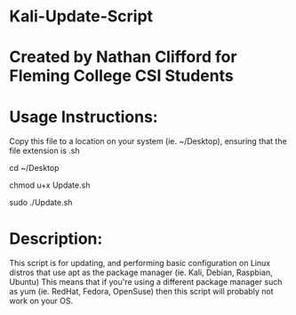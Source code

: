 # Kali-Update-Script

# Created by Nathan Clifford for Fleming College CSI Students

# Usage Instructions:
Copy this file to a location on your system (ie. ~/Desktop), ensuring that the file extension is .sh

cd ~/Desktop

chmod u+x Update.sh

sudo ./Update.sh

# Description:
This script is for updating, and performing basic configuration on Linux distros that use apt as the package manager (ie. Kali, Debian, Raspbian, Ubuntu)
This means that if you're using a different package manager such as yum (ie. RedHat, Fedora, OpenSuse) then this script will probably not work on your OS.
